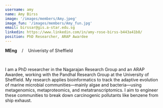 ```yaml
---
username: amy
name: Amy Birss
image: '/images/members/Amy.jpeg'
image_fun: '/images/members/Amy_fun.jpg'
email: birssar@gis.a-star.edu.sg
linkedin: https://www.linkedin.com/in/amy-rose-birss-b443a41b8/ 
position: PhD Researcher, ARAP Awardee
---
```


**MEng** &nbsp;&nbsp; / &nbsp;&nbsp; Univeristy of Sheffield

<br/>

I am a PhD researcher in the Nagarajan Research Group and an ARAP Awardee, working with the Pandhal Research Group at the University of Sheffield. My research applies bioinformatics to track the adaptive evolution of marine microbial communities—mainly algae and bacteria—using metagenomics, metaproteomics, and metatranscriptomics. I aim to engineer these communities to break down carcinogenic pollutants like benzene from ship exhaust. 
